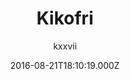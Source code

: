 ---
title: 'Kikofri '
github: https://github.com/kxxvii/Kikofri
demo: https://kxxvii.github.io/Kikofri
author: kxxvii
ssg:
  - Jekyll
cms:
  - No Cms
date: 2016-08-21T18:10:19.000Z
description: Kikofri, a Jekyll Theme, and a fork of Kiko.
stale: true
---